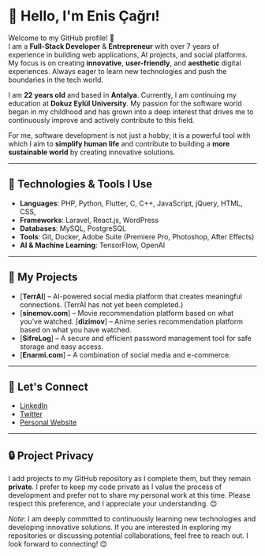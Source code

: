 
# 👋 Hello, I'm Enis Çağrı!

Welcome to my GitHub profile! 🚀  
I am a **Full-Stack Developer** & **Entrepreneur** with over 7 years of experience in building web applications, AI projects, and social platforms. My focus is on creating **innovative**, **user-friendly**, and **aesthetic** digital experiences. Always eager to learn new technologies and push the boundaries in the tech world.

I am **22 years old** and based in **Antalya**. Currently, I am continuing my education at **Dokuz Eylül University**. My passion for the software world began in my childhood and has grown into a deep interest that drives me to continuously improve and actively contribute to this field.

For me, software development is not just a hobby; it is a powerful tool with which I aim to **simplify human life** and contribute to building a **more sustainable world** by creating innovative solutions.

---

## 🔧 Technologies & Tools I Use

- **Languages**: PHP, Python, Flutter, C, C++, JavaScript, jQuery,  HTML, CSS,
- **Frameworks**: Laravel, React.js, WordPress
- **Databases**: MySQL, PostgreSQL
- **Tools**: Git, Docker, Adobe Suite (Premiere Pro, Photoshop, After Effects)
- **AI & Machine Learning**: TensorFlow, OpenAI

---

## 🚀 My Projects

- [**TerrAI**] – AI-powered social media platform that creates meaningful connections. (TerrAI has not yet been completed.)
- [**sinemov.com**] – Movie recommendation platform based on what you’ve watched.
  [**dizimov**] – Anime series recommendation platform based on what you have watched.
- [**SifreLog**] – A secure and efficient password management tool for safe storage and easy access.
- [**Enarmi.com**] – A combination of social media and e-commerce.

---

## 💬 Let's Connect

- [LinkedIn](https://www.linkedin.com/in/eniscagri)
- [Twitter](https://twitter.com/eniscagri)
- [Personal Website](https://www.eniscagri.com)

---
## 🔒 Project Privacy

I add projects to my GitHub repository as I complete them, but they remain **private**. I prefer to keep my code private as I value the process of development and prefer not to share my personal work at this time. Please respect this preference, and I appreciate your understanding. 😊


*Note*: I am deeply committed to continuously learning new technologies and developing innovative solutions. If you are interested in exploring my repositories or discussing potential collaborations, feel free to reach out. I look forward to connecting! 😊

